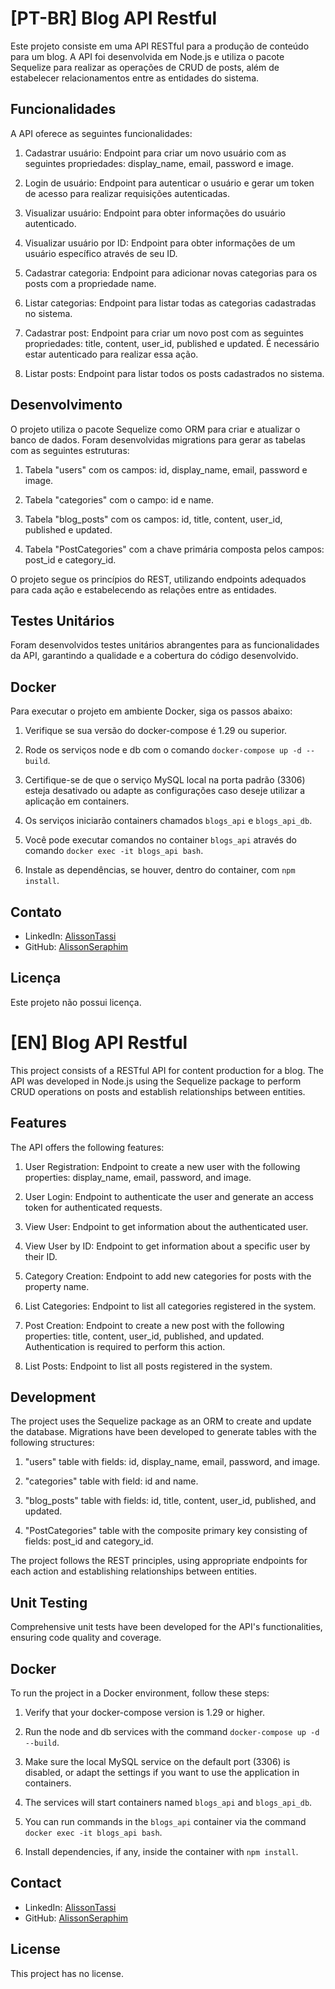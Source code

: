 # [PT-BR] Blog API Restful

Este projeto consiste em uma API RESTful para a produção de conteúdo para um blog. A API foi desenvolvida em Node.js e utiliza o pacote Sequelize para realizar as operações de CRUD de posts, além de estabelecer relacionamentos entre as entidades do sistema.

## Funcionalidades

A API oferece as seguintes funcionalidades:

1. Cadastrar usuário: Endpoint para criar um novo usuário com as seguintes propriedades: display_name, email, password e image.

2. Login de usuário: Endpoint para autenticar o usuário e gerar um token de acesso para realizar requisições autenticadas.

3. Visualizar usuário: Endpoint para obter informações do usuário autenticado.

4. Visualizar usuário por ID: Endpoint para obter informações de um usuário específico através de seu ID.

5. Cadastrar categoria: Endpoint para adicionar novas categorias para os posts com a propriedade name.

6. Listar categorias: Endpoint para listar todas as categorias cadastradas no sistema.

7. Cadastrar post: Endpoint para criar um novo post com as seguintes propriedades: title, content, user_id, published e updated. É necessário estar autenticado para realizar essa ação.

8. Listar posts: Endpoint para listar todos os posts cadastrados no sistema.

## Desenvolvimento

O projeto utiliza o pacote Sequelize como ORM para criar e atualizar o banco de dados. Foram desenvolvidas migrations para gerar as tabelas com as seguintes estruturas:

1. Tabela "users" com os campos: id, display_name, email, password e image.

2. Tabela "categories" com o campo: id e name.

3. Tabela "blog_posts" com os campos: id, title, content, user_id, published e updated.

4. Tabela "PostCategories" com a chave primária composta pelos campos: post_id e category_id.

O projeto segue os princípios do REST, utilizando endpoints adequados para cada ação e estabelecendo as relações entre as entidades.

## Testes Unitários

Foram desenvolvidos testes unitários abrangentes para as funcionalidades da API, garantindo a qualidade e a cobertura do código desenvolvido.

## Docker

Para executar o projeto em ambiente Docker, siga os passos abaixo:

1. Verifique se sua versão do docker-compose é 1.29 ou superior.

2. Rode os serviços node e db com o comando `docker-compose up -d --build`.

3. Certifique-se de que o serviço MySQL local na porta padrão (3306) esteja desativado ou adapte as configurações caso deseje utilizar a aplicação em containers.

4. Os serviços iniciarão containers chamados `blogs_api` e `blogs_api_db`.

5. Você pode executar comandos no container `blogs_api` através do comando `docker exec -it blogs_api bash`.

6. Instale as dependências, se houver, dentro do container, com `npm install`.

## Contato

- LinkedIn: [AlissonTassi](https://www.linkedin.com/in/alissontassi/)
- GitHub: [AlissonSeraphim](https://github.com/AlissonSeraphim)

## Licença

Este projeto não possui licença.

# [EN] Blog API Restful

This project consists of a RESTful API for content production for a blog. The API was developed in Node.js using the Sequelize package to perform CRUD operations on posts and establish relationships between entities.

## Features

The API offers the following features:

1. User Registration: Endpoint to create a new user with the following properties: display_name, email, password, and image.

2. User Login: Endpoint to authenticate the user and generate an access token for authenticated requests.

3. View User: Endpoint to get information about the authenticated user.

4. View User by ID: Endpoint to get information about a specific user by their ID.

5. Category Creation: Endpoint to add new categories for posts with the property name.

6. List Categories: Endpoint to list all categories registered in the system.

7. Post Creation: Endpoint to create a new post with the following properties: title, content, user_id, published, and updated. Authentication is required to perform this action.

8. List Posts: Endpoint to list all posts registered in the system.

## Development

The project uses the Sequelize package as an ORM to create and update the database. Migrations have been developed to generate tables with the following structures:

1. "users" table with fields: id, display_name, email, password, and image.

2. "categories" table with field: id and name.

3. "blog_posts" table with fields: id, title, content, user_id, published, and updated.

4. "PostCategories" table with the composite primary key consisting of fields: post_id and category_id.

The project follows the REST principles, using appropriate endpoints for each action and establishing relationships between entities.

## Unit Testing

Comprehensive unit tests have been developed for the API's functionalities, ensuring code quality and coverage.

## Docker

To run the project in a Docker environment, follow these steps:

1. Verify that your docker-compose version is 1.29 or higher.

2. Run the node and db services with the command `docker-compose up -d --build`.

3. Make sure the local MySQL service on the default port (3306) is disabled, or adapt the settings if you want to use the application in containers.

4. The services will start containers named `blogs_api` and `blogs_api_db`.

5. You can run commands in the `blogs_api` container via the command `docker exec -it blogs_api bash`.

6. Install dependencies, if any, inside the container with `npm install`.

## Contact

- LinkedIn: [AlissonTassi](https://www.linkedin.com/in/alissontassi/)
- GitHub: [AlissonSeraphim](https://github.com/AlissonSeraphim)

## License

This project has no license.
